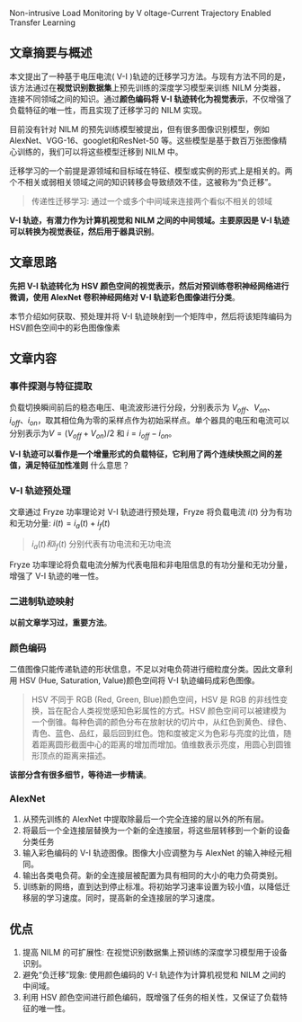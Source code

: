 Non-intrusive Load Monitoring by V oltage-Current Trajectory Enabled Transfer Learning

## 文章摘要与概述
本文提出了一种基于电压电流( V-I )轨迹的迁移学习方法。与现有方法不同的是，该方法通过在**视觉识别数据集**上预先训练的深度学习模型来训练 NILM 分类器，连接不同领域之间的知识。通过**颜色编码将 V-I 轨迹转化为视觉表示**，不仅增强了负载特征的唯一性，而且实现了迁移学习的 NILM 实现。

目前没有针对 NILM 的预先训练模型被提出，但有很多图像识别模型，例如 AlexNet、VGG-16、googlet和ResNet-50 等。这些模型是基于数百万张图像精心训练的，我们可以将这些模型迁移到 NILM 中。

迁移学习的一个前提是源领域和目标域在特征、模型或实例的形式上是相关的。两个不相关或弱相关领域之间的知识转移会导致绩效不佳，这被称为“负迁移”。

> 传递性迁移学习: 通过一个或多个中间域来连接两个看似不相关的领域

**V-I 轨迹，有潜力作为计算机视觉和 NILM 之间的中间领域。主要原因是 V-I 轨迹可以转换为视觉表征，然后用于器具识别**。


## 文章思路
**先把 V-I 轨迹转化为 HSV 颜色空间的视觉表示，然后对预训练卷积神经网络进行微调，使用 AlexNet 卷积神经网络对 V-I 轨迹彩色图像进行分类**。

本节介绍如何获取、预处理并将 V-I 轨迹映射到一个矩阵中，然后将该矩阵编码为HSV颜色空间中的彩色图像像素
## 文章内容
### 事件探测与特征提取
负载切换瞬间前后的稳态电压、电流波形进行分段，分别表示为 $V_{off}、V_{on}、i_{off}、i_{on}$，取其相位角为零的采样点作为初始采样点。单个器具的电压和电流可以分别表示为$V = (V_{off} + V_{on})/2$ 和 $i = i_{off} - i_{on}$。

**V-I 轨迹可以看作是一个增量形式的负载特征，它利用了两个连续快照之间的差值，满足特征加性准则** 什么意思？

### V-I 轨迹预处理
文章通过 Fryze 功率理论对 V-I 轨迹进行预处理，Fryze 将负载电流 $i(t)$ 分为有功和无功分量:
$i(t) = i_a(t) + i_f(t)$ 
> $i_a(t)和i_f(t)$ 分别代表有功电流和无功电流

Fryze 功率理论将负载电流分解为代表电阻和非电阻信息的有功分量和无功分量，增强了 V-I 轨迹的唯一性。

### 二进制轨迹映射
**以前文章学习过，重要方法**。

### 颜色编码
二值图像只能传递轨迹的形状信息，不足以对电负荷进行细粒度分类。因此文章利用 HSV (Hue, Saturation, Value)颜色空间将 V-I 轨迹编码成彩色图像。

> HSV 不同于 RGB (Red, Green, Blue)颜色空间，HSV 是 RGB 的非线性变换，旨在配合人类视觉感知色彩属性的方式。HSV 颜色空间可以被建模为一个倒锥。每种色调的颜色分布在放射状的切片中，从红色到黄色、绿色、青色、蓝色、品红，最后回到红色。饱和度被定义为色彩与亮度的比值，随着距离圆形截面中心的距离的增加而增加。值维数表示亮度，用圆心到圆锥形顶点的距离来描述。

**该部分含有很多细节，等待进一步精读**。
### AlexNet
1. 从预先训练的 AlexNet 中提取除最后一个完全连接的层以外的所有层。
2. 将最后一个全连接层替换为一个新的全连接层，将这些层转移到一个新的设备分类任务
3. 输入彩色编码的 V-I 轨迹图像。图像大小应调整为与 AlexNet 的输入神经元相同。
4. 输出各类电负荷。新的全连接层被配置为具有相同的大小的电力负荷类别。
5. 训练新的网络，直到达到停止标准。将初始学习速率设置为较小值，以降低迁移层的学习速度。同时，提高新的全连接层的学习速度。


## 优点
1. 提高 NILM 的可扩展性: 在视觉识别数据集上预训练的深度学习模型用于设备识别。
2. 避免“负迁移”现象: 使用颜色编码的 V-I 轨迹作为计算机视觉和 NILM 之间的中间域。
3. 利用 HSV 颜色空间进行颜色编码，既增强了任务的相关性，又保证了负载特征的唯一性。